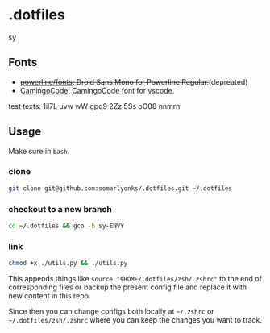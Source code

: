 # .dotfiles

sy

## Fonts

- ~~[powerline/fonts](https://github.com/powerline/fonts): Droid Sans Mono for Powerline Regular.~~(depreated)
- [CamingoCode](https://www.fontsquirrel.com/fonts/camingocode): CamingoCode font for vscode.

test texts: 1il7L uvw wW gpq9 2Zz 5Ss oO08 nnmrn

## Usage

Make sure in `bash`.

### clone

```bash
git clone git@github.com:somarlyonks/.dotfiles.git ~/.dotfiles
```

### checkout to a new branch

```bash
cd ~/.dotfiles && gco -b sy-ENVY
```

### link

```bash
chmod +x ./utils.py && ./utils.py
```

This appends things like `source "$HOME/.dotfiles/zsh/.zshrc"` to the end of corresponding files or backup the present config file and replace it with new content in this repo.

Since then you can change configs both locally at `~/.zshrc` or `~/.dotfiles/zsh/.zshrc` where you can keep the changes you want to track.
